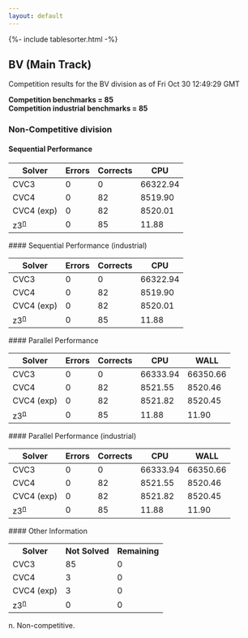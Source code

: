 ```yaml
---
layout: default
---
```

{%- include tablesorter.html -%}

##  BV (Main Track)

Competition results for the BV division as of Fri Oct 30 12:49:29 GMT

**Competition benchmarks = 85** 
**<br/>Competition industrial benchmarks = 85** 

###  Non-Competitive division  




#### Sequential Performance
<table id="sequential" class="result sorted">
<thead>
<tr>
<th class="center">Solver</th><th class="center">Errors</th>
<th class="center">Corrects</th>
<th class="center">CPU</th>
</tr>
</thead>
<tr>
<td>CVC3</td>
<td class="right">0</td>
<td class="right">0</td>
<td class="right">66322.94</td>
</tr>
<tr>
<td>CVC4</td>
<td class="right">0</td>
<td class="right">82</td>
<td class="right">8519.90</td>
</tr>
<tr>
<td>CVC4 (exp)</td>
<td class="right">0</td>
<td class="right">82</td>
<td class="right">8520.01</td>
</tr>
<tr>
<td><span class="non-competing-grey">z3<sup><a href="#fn">n</a></sup></span></td>
<td class="right">0</td>
<td class="right">85</td>
<td class="right">11.88</td>
</tr>
</table>
#### Sequential Performance (industrial)
<table id="sequentiali" class="result sorted">
<thead>
<tr>
<th class="center">Solver</th><th class="center">Errors</th>
<th class="center">Corrects</th>
<th class="center">CPU</th>
</tr>
</thead>
<tr>
<td>CVC3</td>
<td class="right">0</td>
<td class="right">0</td>
<td class="right">66322.94</td>
</tr>
<tr>
<td>CVC4</td>
<td class="right">0</td>
<td class="right">82</td>
<td class="right">8519.90</td>
</tr>
<tr>
<td>CVC4 (exp)</td>
<td class="right">0</td>
<td class="right">82</td>
<td class="right">8520.01</td>
</tr>
<tr>
<td><span class="non-competing-grey">z3<sup><a href="#fn">n</a></sup></span></td>
<td class="right">0</td>
<td class="right">85</td>
<td class="right">11.88</td>
</tr>
</table>
#### Parallel Performance
<table id="parallel" class="result sorted">
<thead>
<tr>
<th class="center">Solver</th><th class="center">Errors</th>
<th class="center">Corrects</th>
<th class="center">CPU</th>
<th class="center">WALL</th>
</tr>
</thead>
<tr>
<td>CVC3</td>
<td class="right">0</td>
<td class="right">0</td>
<td class="right">66333.94</td>
<td class="right">66350.66</td>
</tr>
<tr>
<td>CVC4</td>
<td class="right">0</td>
<td class="right">82</td>
<td class="right">8521.55</td>
<td class="right">8520.46</td>
</tr>
<tr>
<td>CVC4 (exp)</td>
<td class="right">0</td>
<td class="right">82</td>
<td class="right">8521.82</td>
<td class="right">8520.45</td>
</tr>
<tr>
<td><span class="non-competing-grey">z3<sup><a href="#fn">n</a></sup></span></td>
<td class="right">0</td>
<td class="right">85</td>
<td class="right">11.88</td>
<td class="right">11.90</td>
</tr>

</table>
#### Parallel Performance (industrial)
<table id="paralleli" class="result sorted">
<thead>
<tr>
<th class="center">Solver</th><th class="center">Errors</th>
<th class="center">Corrects</th>
<th class="center">CPU</th>
<th class="center">WALL</th>
</tr>
</thead>
<tr>
<td>CVC3</td>
<td class="right">0</td>
<td class="right">0</td>
<td class="right">66333.94</td>
<td class="right">66350.66</td>
</tr>
<tr>
<td>CVC4</td>
<td class="right">0</td>
<td class="right">82</td>
<td class="right">8521.55</td>
<td class="right">8520.46</td>
</tr>
<tr>
<td>CVC4 (exp)</td>
<td class="right">0</td>
<td class="right">82</td>
<td class="right">8521.82</td>
<td class="right">8520.45</td>
</tr>
<tr>
<td><span class="non-competing-grey">z3<sup><a href="#fn">n</a></sup></span></td>
<td class="right">0</td>
<td class="right">85</td>
<td class="right">11.88</td>
<td class="right">11.90</td>
</tr>

</table>
#### Other Information
<table>
<tr>
<th class="center">Solver</th>
<th class="center">Not Solved</th>
<th class="center">Remaining</th>
</tr>
<tr>
<td>CVC3</td>
<td class="right">85</td>
<td class="right">0</td>
</tr>
<tr>
<td>CVC4</td>
<td class="right">3</td>
<td class="right">0</td>
</tr>
<tr>
<td>CVC4 (exp)</td>
<td class="right">3</td>
<td class="right">0</td>
</tr>
<tr>
<td><span class="non-competing-grey">z3<sup><a href="#fn">n</a></sup></span></td>
<td class="right">0</td>
<td class="right">0</td>
</tr>
</table>

<span id="fn"> n. Non-competitive.</span>
